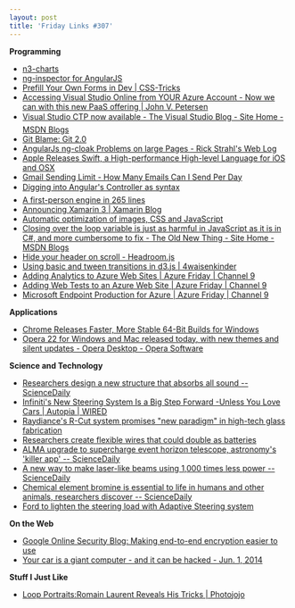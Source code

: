 ```yaml
---
layout: post
title: 'Friday Links #307'
---
```

**Programming**

  * [n3-charts](http://n3-charts.github.io/line-chart/?utm_source=ng-newsletter&utm_campaign=8b09d965e0-AngularJS_Newsletter_6_3_146_2_2014&utm_medium=email&utm_term=0_fa61364f13-8b09d965e0-88880093#/)
  * [ng-inspector for AngularJS](http://ng-inspector.org/)
  * [Prefill Your Own Forms in Dev | CSS-Tricks](http://css-tricks.com/prefill-forms-dev/?utm_source=dlvr.it&utm_medium=twitter)
  * [Accessing Visual Studio Online from YOUR Azure Account - Now we can with this new PaaS offering | John V. Petersen](http://codebetter.com/johnvpetersen/2014/06/03/accessing-visual-studio-online-from-your-azure-account-now-we-can-with-this-new-paas-offering/?utm_source=feedburner&utm_medium=feed&utm_campaign=Feed%3A+CodeBetter+%28CodeBetter.Com%29)
  * [Visual Studio CTP now available - The Visual Studio Blog - Site Home - MSDN Blogs](http://blogs.msdn.com/b/visualstudio/archive/2014/06/03/visual-studio-14-ctp-now-available.aspx)
  * [Git Blame: Git 2.0](http://git-blame.blogspot.co.uk/2014/05/git-20.html)
  * [AngularJs ng-cloak Problems on large Pages - Rick Strahl's Web Log](http://weblog.west-wind.com/posts/2014/Jun/02/AngularJs-ngcloak-Problems-on-large-Pages?utm_source=feedburner&utm_medium=feed&utm_campaign=Feed%3A+RickStrahl+%28Rick+Strahl%27s+WebLog%29)
  * [Apple Releases Swift, a High-performance High-level Language for iOS and OSX](http://www.infoq.com/news/2014/06/apple-swift?utm_campaign=infoq_content&utm_source=infoq&utm_medium=feed&utm_term=global&utm_reader=feedly)
  * [Gmail Sending Limit - How Many Emails Can I Send Per Day](http://www.labnol.org/internet/email/gmail-daily-limit-sending-bulk-email/2191/)
  * [Digging into Angular's Controller as syntax](http://toddmotto.com/digging-into-angulars-controller-as-syntax/?utm_source=ng-newsletter&utm_campaign=8b09d965e0-AngularJS_Newsletter_6_3_146_2_2014&utm_medium=email&utm_term=0_fa61364f13-8b09d965e0-88880093)
  * [A first-person engine in 265 lines](http://www.playfuljs.com/a-first-person-engine-in-265-lines/)
  * [Announcing Xamarin 3 | Xamarin Blog](http://blog.xamarin.com/announcing-xamarin-3/)
  * [Automatic optimization of images, CSS and JavaScript](http://madskristensen.net/post/automatic-optimization-of-images-css-and-javascript?utm_source=feedburner&utm_medium=feed&utm_campaign=Feed%3A+netSlave+%28.NET+slave%29)
  * [Closing over the loop variable is just as harmful in JavaScript as it is in C#, and more cumbersome to fix - The Old New Thing - Site Home - MSDN Blogs](http://blogs.msdn.com/b/oldnewthing/archive/2014/06/05/10531181.aspx)
  * [Hide your header on scroll - Headroom.js](http://wicky.nillia.ms/headroom.js/)
  * [Using basic and tween transitions in d3.js | 4waisenkinder](http://4waisenkinder.de/blog/2014/05/11/d3-dot-js-tween-in-detail/)
  * [Adding Analytics to Azure Web Sites | Azure Friday | Channel 9](http://channel9.msdn.com/Shows/Azure-Friday/Adding-Analytics-to-Azure-Web-Sites)
  * [Adding Web Tests to an Azure Web Site | Azure Friday | Channel 9](http://channel9.msdn.com/Shows/Azure-Friday/Adding-Web-Tests-to-an-Azure-Web-Site)
  * [Microsoft Endpoint Production for Azure | Azure Friday | Channel 9](http://channel9.msdn.com/Shows/Azure-Friday/Microsoft-Endpoint-Production-for-Azure)

**Applications**

  * [Chrome Releases Faster, More Stable 64-Bit Builds for Windows](http://lifehacker.com/chrome-releases-faster-more-stable-64-bit-builds-for-w-1585324834)
  * [Opera 22 for Windows and Mac released today, with new themes and silent updates - Opera Desktop - Opera Software](http://blogs.opera.com/desktop/2014/06/opera-22-windows-mac-released-today-new-themes-silent-updates/)

**Science and Technology**

  * [Researchers design a new structure that absorbs all sound -- ScienceDaily](http://www.sciencedaily.com/releases/2014/05/140530092411.htm?utm_source=feedburner&utm_medium=feed&utm_campaign=Feed%3A+sciencedaily+%28Latest+Science+News+--+ScienceDaily%29)
  * [Infiniti's New Steering System Is a Big Step Forward -Unless You Love Cars | Autopia | WIRED](http://www.wired.com/2014/06/infiniti-q50-steer-by-wire/)
  * [Raydiance's R-Cut system promises "new paradigm" in high-tech glass fabrication](http://www.gizmag.com/r-cut-raydiance-laser-glass-fabrication/32115/)
  * [Researchers create flexible wires that could double as batteries](http://www.gizmag.com/supercapacitor-battery-wire/32387/)
  * [ALMA upgrade to supercharge event horizon telescope, astronomy's 'killer app' -- ScienceDaily](http://www.sciencedaily.com/releases/2014/06/140604202903.htm)
  * [A new way to make laser-like beams using 1,000 times less power -- ScienceDaily](http://www.sciencedaily.com/releases/2014/06/140605140131.htm)
  * [Chemical element bromine is essential to life in humans and other animals, researchers discover -- ScienceDaily](http://www.sciencedaily.com/releases/2014/06/140605140007.htm)
  * [Ford to lighten the steering load with Adaptive Steering system](http://www.gizmag.com/ford-adaptive-steering-system/32413/)

**On the Web**

  * [Google Online Security Blog: Making end-to-end encryption easier to use](http://googleonlinesecurity.blogspot.com/2014/06/making-end-to-end-encryption-easier-to.html?m=1)
  * [Your car is a giant computer - and it can be hacked - Jun. 1, 2014](http://money.cnn.com/2014/06/01/technology/security/car-hack/index.html?hpt=hp_t3)

**Stuff I Just Like**

  * [Loop Portraits:Romain Laurent Reveals His Tricks | Photojojo](http://content.photojojo.com/inspiration/loop-portraits-romain-laurent/)
